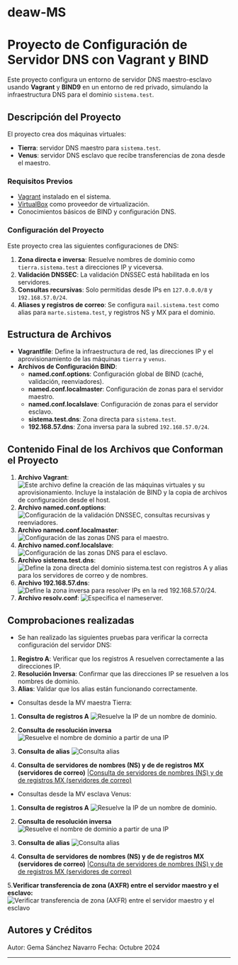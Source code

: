 # deaw-MS

# Proyecto de Configuración de Servidor DNS con Vagrant y BIND

Este proyecto configura un entorno de servidor DNS maestro-esclavo usando **Vagrant** y **BIND9** en un entorno de red privado, simulando la infraestructura DNS para el dominio `sistema.test`.

## Descripción del Proyecto

El proyecto crea dos máquinas virtuales:
- **Tierra**: servidor DNS maestro para `sistema.test`.
- **Venus**: servidor DNS esclavo que recibe transferencias de zona desde el maestro.

### Requisitos Previos

- [Vagrant](https://www.vagrantup.com/) instalado en el sistema.
- [VirtualBox](https://www.virtualbox.org/) como proveedor de virtualización.
- Conocimientos básicos de BIND y configuración DNS.

### Configuración del Proyecto

Este proyecto crea las siguientes configuraciones de DNS:

1. **Zona directa e inversa**: Resuelve nombres de dominio como `tierra.sistema.test` a direcciones IP y viceversa.
2. **Validación DNSSEC**: La validación DNSSEC está habilitada en los servidores.
3. **Consultas recursivas**: Solo permitidas desde IPs en `127.0.0.0/8` y `192.168.57.0/24`.
4. **Aliases y registros de correo**: Se configura `mail.sistema.test` como alias para `marte.sistema.test`, y registros NS y MX para el dominio.

## Estructura de Archivos

- **Vagrantfile**: Define la infraestructura de red, las direcciones IP y el aprovisionamiento de las máquinas `tierra` y `venus`.
- **Archivos de Configuración BIND**:
  - **named.conf.options**: Configuración global de BIND (caché, validación, reenviadores).
  - **named.conf.localmaster**: Configuración de zonas para el servidor maestro.
  - **named.conf.localslave**: Configuración de zonas para el servidor esclavo.
  - **sistema.test.dns**: Zona directa para `sistema.test`.
  - **192.168.57.dns**: Zona inversa para la subred `192.168.57.0/24`.

## Contenido Final de los Archivos que Conforman el Proyecto
1. **Archivo Vagrant**: ![Este archivo define la creación de las máquinas virtuales y su aprovisionamiento. Incluye la instalación de BIND y la copia de archivos de configuración desde el host.](imagenes/vagrant.png)
2. **Archivo named.conf.options**: ![Configuración de la validación DNSSEC, consultas recursivas y reenviadores.](imagenes/options.png)
3. **Archivo named.conf.localmaster**: ![Configuración de las zonas DNS para el maestro.](imagenes/localmaster.png)
4. **Archivo named.conf.localslave**: ![Configuración de las zonas DNS para el esclavo.](imagenes/localslave.png)
5. **Archivo sistema.test.dns**: ![Define la zona directa del dominio sistema.test con registros A y alias para los servidores de correo y de nombres.](imagenes/sistema.test.dns.png)
6. **Archivo 192.168.57.dns**: ![Define la zona inversa para resolver IPs en la red 192.168.57.0/24.](imagenes/192.168.57.dns.png)
7. **Archivo resolv.conf**: ![Especifica el nameserver.](imagenes/resolv.conf.png)

## Comprobaciones realizadas

- Se han realizado las siguientes pruebas para verificar la correcta configuración del servidor DNS:
1. **Registro A**: Verificar que los registros A resuelven correctamente a las direcciones IP.
2. **Resolución Inversa**: Confirmar que las direcciones IP se resuelven a los nombres de dominio.
3. **Alias**: Validar que los alias están funcionando correctamente.

- Consultas desde la MV maestra Tierra:
1. **Consulta de registros A** ![Resuelve la IP de un nombre de dominio.](imagenes/Comprobacion1.png)

2. **Consulta de resolución inversa** ![Resuelve el nombre de dominio a partir de una IP](imagenes/Comprobacion2.png)

3. **Consulta de alias** ![Consulta alias](imagenes/Comprobacion3.png)

4. **Consulta de servidores de nombres (NS) y de de registros MX (servidores de correo)** |[Consulta de servidores de nombres (NS) y de de registros MX (servidores de correo)](imagenes/Comprobacion4.png)

- Consultas desde la MV esclava Venus:
1. **Consulta de registros A** ![Resuelve la IP de un nombre de dominio.](imagenes/Comprobacion5.png)

2. **Consulta de resolución inversa** ![Resuelve el nombre de dominio a partir de una IP](imagenes/Comprobacion6.png)

3. **Consulta de alias** ![Consulta alias](imagenes/Comprobacion7.png)

4. **Consulta de servidores de nombres (NS) y de de registros MX (servidores de correo)** |[Consulta de servidores de nombres (NS) y de de registros MX (servidores de correo)](imagenes/Comprobacion8.png)

5.**Verificar transferencia de zona (AXFR) entre el servidor maestro y el esclavo:** ![Verificar transferencia de zona (AXFR) entre el servidor maestro y el esclavo](imagenes/Comprobacion9.png)

## Autores y Créditos
Autor: Gema Sánchez Navarro
Fecha: Octubre 2024

---